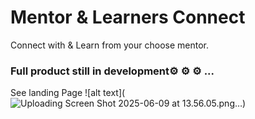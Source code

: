 # Mentor & Learners Connect
Connect with & Learn from your choose mentor.

### Full product still in development⚙️ ⚙️ ⚙️ ...

See landing Page
![alt text](![Uploading Screen Shot 2025-06-09 at 13.56.05.png…]())
